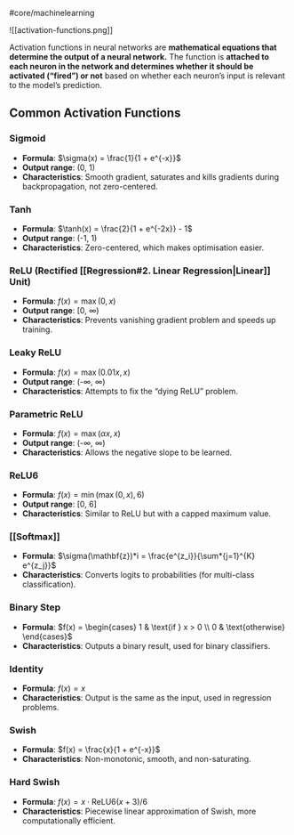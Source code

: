 #core/machinelearning

![[activation-functions.png]]

Activation functions in neural networks are **mathematical equations that determine the output of a neural network.** The function is **attached to each neuron in the network and determines whether it should be activated (“fired”) or not** based on whether each neuron’s input is relevant to the model’s prediction.

## Common Activation Functions

### Sigmoid

- **Formula**: $\sigma(x) = \frac{1}{1 + e^{-x}}$
- **Output range**: (0, 1)
- **Characteristics**: Smooth gradient, saturates and kills gradients during backpropagation, not zero-centered.

### Tanh

- **Formula**: $\tanh(x) = \frac{2}{1 + e^{-2x}} - 1$
- **Output range**: (-1, 1)
- **Characteristics**: Zero-centered, which makes optimisation easier.

### ReLU (Rectified [[Regression#2. Linear Regression|Linear]] Unit)

- **Formula**: $f(x) = \max(0, x)$
- **Output range**: [0, ∞)
- **Characteristics**: Prevents vanishing gradient problem and speeds up training.

### Leaky ReLU

- **Formula**: $f(x) = \max(0.01x, x)$
- **Output range**: (-∞, ∞)
- **Characteristics**: Attempts to fix the “dying ReLU” problem.

### Parametric ReLU

- **Formula**: $f(x) = \max(\alpha x, x)$
- **Output range**: (-∞, ∞)
- **Characteristics**: Allows the negative slope to be learned.

### ReLU6

- **Formula**: $f(x) = \min(\max(0, x), 6)$
- **Output range**: [0, 6]
- **Characteristics**: Similar to ReLU but with a capped maximum value.

### [[Softmax]]

- **Formula**: $\sigma(\mathbf{z})*i = \frac{e^{z_i}}{\sum*{j=1}^{K} e^{z_j}}$
- **Characteristics**: Converts logits to probabilities (for multi-class classification).

### Binary Step

- **Formula**: $f(x) = \begin{cases} 1 & \text{if } x > 0 \\ 0 & \text{otherwise} \end{cases}$
- **Characteristics**: Outputs a binary result, used for binary classifiers.

### Identity

- **Formula**: $f(x) = x$
- **Characteristics**: Output is the same as the input, used in regression problems.

### Swish

- **Formula**: $f(x) = \frac{x}{1 + e^{-x}}$
- **Characteristics**: Non-monotonic, smooth, and non-saturating.

### Hard Swish

- **Formula**: $f(x) = x \cdot \text{ReLU6}(x + 3) / 6$
- **Characteristics**: Piecewise linear approximation of Swish, more computationally efficient.
